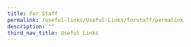 ```yaml
---
title: For Staff
permalink: /useful-links/Useful-Links/forstaff/permalink
description: ""
third_nav_title: Useful Links
---
```

